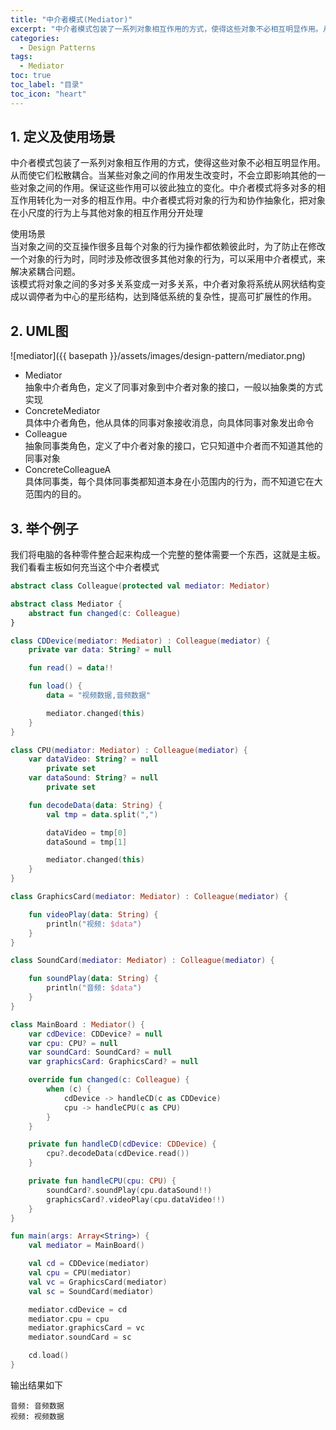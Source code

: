 ```yaml
---
title: "中介者模式(Mediator)"
excerpt: "中介者模式包装了一系列对象相互作用的方式，使得这些对象不必相互明显作用。从而使它们松散耦合。当某些对象之间的作用发生改变时，不会立即影响其他的一些对象之间的作用。保证这些作用可以彼此独立的变化。中介者模式将多对多的相互作用转化为一对多的相互作用。中介者模式将对象的行为和协作抽象化，把对象在小尺度的行为上与其他对象的相互作用分开处理"
categories:
  - Design Patterns
tags:
  - Mediator
toc: true
toc_label: "目录"
toc_icon: "heart"
---
```


## 1. 定义及使用场景
中介者模式包装了一系列对象相互作用的方式，使得这些对象不必相互明显作用。从而使它们松散耦合。当某些对象之间的作用发生改变时，不会立即影响其他的一些对象之间的作用。保证这些作用可以彼此独立的变化。中介者模式将多对多的相互作用转化为一对多的相互作用。中介者模式将对象的行为和协作抽象化，把对象在小尺度的行为上与其他对象的相互作用分开处理

使用场景  
当对象之间的交互操作很多且每个对象的行为操作都依赖彼此时，为了防止在修改一个对象的行为时，同时涉及修改很多其他对象的行为，可以采用中介者模式，来解决紧耦合问题。  
该模式将对象之间的多对多关系变成一对多关系，中介者对象将系统从网状结构变成以调停者为中心的星形结构，达到降低系统的复杂性，提高可扩展性的作用。

## 2. UML图
![mediator]({{ basepath }}/assets/images/design-pattern/mediator.png)

- Mediator  
  抽象中介者角色，定义了同事对象到中介者对象的接口，一般以抽象类的方式实现
- ConcreteMediator  
  具体中介者角色，他从具体的同事对象接收消息，向具体同事对象发出命令
- Colleague  
  抽象同事类角色，定义了中介者对象的接口，它只知道中介者而不知道其他的同事对象
- ConcreteColleagueA  
  具体同事类，每个具体同事类都知道本身在小范围内的行为，而不知道它在大范围内的目的。

## 3. 举个例子
我们将电脑的各种零件整合起来构成一个完整的整体需要一个东西，这就是主板。我们看看主板如何充当这个中介者模式

```kotlin
abstract class Colleague(protected val mediator: Mediator)

abstract class Mediator {
    abstract fun changed(c: Colleague)
}

class CDDevice(mediator: Mediator) : Colleague(mediator) {
    private var data: String? = null

    fun read() = data!!

    fun load() {
        data = "视频数据,音频数据"

        mediator.changed(this)
    }
}

class CPU(mediator: Mediator) : Colleague(mediator) {
    var dataVideo: String? = null
        private set
    var dataSound: String? = null
        private set

    fun decodeData(data: String) {
        val tmp = data.split(",")

        dataVideo = tmp[0]
        dataSound = tmp[1]

        mediator.changed(this)
    }
}

class GraphicsCard(mediator: Mediator) : Colleague(mediator) {

    fun videoPlay(data: String) {
        println("视频: $data")
    }
}

class SoundCard(mediator: Mediator) : Colleague(mediator) {

    fun soundPlay(data: String) {
        println("音频: $data")
    }
}

class MainBoard : Mediator() {
    var cdDevice: CDDevice? = null
    var cpu: CPU? = null
    var soundCard: SoundCard? = null
    var graphicsCard: GraphicsCard? = null

    override fun changed(c: Colleague) {
        when (c) {
            cdDevice -> handleCD(c as CDDevice)
            cpu -> handleCPU(c as CPU)
        }
    }

    private fun handleCD(cdDevice: CDDevice) {
        cpu?.decodeData(cdDevice.read())
    }

    private fun handleCPU(cpu: CPU) {
        soundCard?.soundPlay(cpu.dataSound!!)
        graphicsCard?.videoPlay(cpu.dataVideo!!)
    }
}

fun main(args: Array<String>) {
    val mediator = MainBoard()

    val cd = CDDevice(mediator)
    val cpu = CPU(mediator)
    val vc = GraphicsCard(mediator)
    val sc = SoundCard(mediator)

    mediator.cdDevice = cd
    mediator.cpu = cpu
    mediator.graphicsCard = vc
    mediator.soundCard = sc

    cd.load()
}
```

输出结果如下
```text
音频: 音频数据
视频: 视频数据
```

